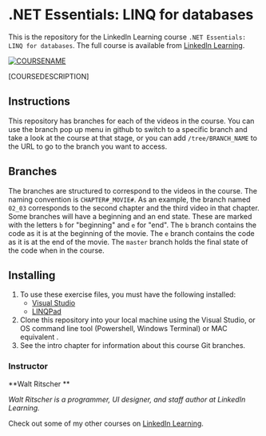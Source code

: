 # .NET Essentials: LINQ for databases
This is the repository for the LinkedIn Learning course `.NET Essentials: LINQ for databases`. The full course is available from [LinkedIn Learning][lil-course-url].

[![COURSENAME](COURSEIMAGE)](LICOURSEURL)

[COURSEDESCRIPTION]

## Instructions
This repository has branches for each of the videos in the course. You can use the branch pop up menu in github to switch to a specific branch and take a look at the course at that stage, or you can add `/tree/BRANCH_NAME` to the URL to go to the branch you want to access.

## Branches
The branches are structured to correspond to the videos in the course. The naming convention is `CHAPTER#_MOVIE#`. As an example, the branch named `02_03` corresponds to the second chapter and the third video in that chapter. 
Some branches will have a beginning and an end state. These are marked with the letters `b` for "beginning" and `e` for "end". The `b` branch contains the code as it is at the beginning of the movie. The `e` branch contains the code as it is at the end of the movie. The `master` branch holds the final state of the code when in the course.

## Installing
1. To use these exercise files, you must have the following installed:
	- [Visual Studio](https://visualstudio.microsoft.com/)
	- [LINQPad](https://www.linqpad.net/) 
2. Clone this repository into your local machine using the Visual Studio, or OS command line tool (Powershell, Windows Terminal) or MAC equivalent .
3. See the intro chapter for information about this course Git branches.

### Instructor

**Walt Ritscher **

_Walt Ritscher is a programmer, UI designer, and staff author at LinkedIn Learning._

Check out some of my other courses on [LinkedIn Learning](https://www.linkedin.com/learning/instructors/walt-ritscher?u=104).

[lil-course-url]: https://www.linkedin.com/learning/ten-tips-for-the-c-sharp-developer
[lil-thumbnail-url]: https://cdn.lynda.com/course/2863044/2863044-1601574454812-16x9.jpg
